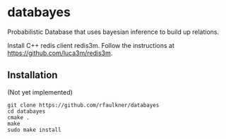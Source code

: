 databayes
=========

Probabilistic Database that uses bayesian inference to build up relations.

Install C++ redis client redis3m.  Follow the instructions at https://github.com/luca3m/redis3m.


Installation
------------

(Not yet implemented)

	git clone https://github.com/rfaulkner/databayes
	cd databayes
	cmake .
	make
	sudo make install
